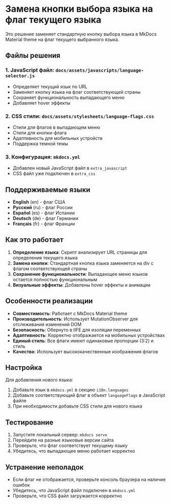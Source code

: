 # Замена кнопки выбора языка на флаг текущего языка

Это решение заменяет стандартную кнопку выбора языка в MkDocs Material theme на флаг текущего выбранного языка.

## Файлы решения

### 1. JavaScript файл: `docs/assets/javascripts/language-selector.js`
- Определяет текущий язык по URL
- Заменяет кнопку языка на флаг соответствующей страны
- Сохраняет функциональность выпадающего меню
- Добавляет hover эффекты

### 2. CSS стили: `docs/assets/stylesheets/language-flags.css`
- Стили для флагов в выпадающем меню
- Стили для кнопки-флага
- Адаптивность для мобильных устройств
- Поддержка темной темы

### 3. Конфигурация: `mkdocs.yml`
- Добавлен новый JavaScript файл в `extra_javascript`
- CSS файл уже подключен в `extra_css`

## Поддерживаемые языки

- **English** (en) - флаг США
- **Русский** (ru) - флаг России  
- **Español** (es) - флаг Испании
- **Deutsch** (de) - флаг Германии
- **Français** (fr) - флаг Франции

## Как это работает

1. **Определение языка**: Скрипт анализирует URL страницы для определения текущего языка
2. **Замена кнопки**: Стандартная кнопка языка заменяется на div с флагом соответствующей страны
3. **Сохранение функциональности**: Выпадающее меню языков остается полностью функциональным
4. **Визуальные эффекты**: Добавлены hover эффекты и анимации

## Особенности реализации

- **Совместимость**: Работает с MkDocs Material theme
- **Производительность**: Использует MutationObserver для отслеживания изменений DOM
- **Безопасность**: Обернуто в IIFE для изоляции переменных
- **Адаптивность**: Корректно отображается на мобильных устройствах
- **Единый стиль**: Все флаги имеют одинаковые пропорции (3:2) и стиль
- **Качество**: Использует высококачественные изображения флагов

## Настройка

Для добавления нового языка:

1. Добавьте язык в `mkdocs.yml` в секцию `i18n.languages`
2. Добавьте соответствующий флаг в объект `languageFlags` в JavaScript файле
3. При необходимости добавьте CSS стили для нового языка

## Тестирование

1. Запустите локальный сервер: `mkdocs serve`
2. Перейдите на разные языковые версии сайта
3. Проверьте, что флаг соответствует текущему языку
4. Убедитесь, что выпадающее меню работает корректно

## Устранение неполадок

- Если флаг не отображается, проверьте консоль браузера на наличие ошибок
- Убедитесь, что JavaScript файл подключен в `mkdocs.yml`
- Проверьте, что CSS файл загружается корректно
